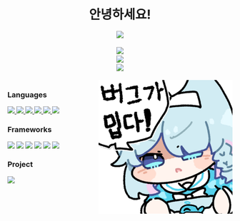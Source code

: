 <div align="center">
    <h1>안녕하세요!</h1>
    <a href="https://ajb.kr/">
        <img src="https://img.shields.io/badge/portfolio-A1C0C7?style=for-the-badge"/>
    </a>
</div>

<br>


<div align="center">
    <a href="https://solved.ac/profile/ajb8533296">
        <img src="http://mazassumnida.wtf/api/v2/generate_badge?boj=ajb8533296" width="400"/>
    </a>
</div>
<div align="center">
    <img src="https://github-readme-stats.vercel.app/api/top-langs/?username=ajb3296&layout=compact&theme=onedark" width="400">
</div>
<div align="center">
    <img src="https://github-readme-stats.vercel.app/api?username=ajb3296&count_private=true&show_icons=true&theme=onedark" width="400">
</div>
<br>

<a href="https://www.pixiv.net/artworks/110289520">
    <img src="image/bug_arona.png" width="300" align="right">
</a>

<div align="left">
    <h3>Languages</h3>
    <a href="https://python.org">
        <img src="https://img.shields.io/badge/Python-3776AB?style=for-the-badge&logo=python&logoColor=white"/>
    </a>
    <a href="https://java.com">
        <img src="https://img.shields.io/badge/java-f89820?style=for-the-badge&logo=openjdk&logoColor=white"/>
    </a>
    <a href="https://www.rust-lang.org/">
        <img src="https://img.shields.io/badge/rust-b7410e?style=for-the-badge&logo=rust&logoColor=white"/>
    </a>
    <a href="https://www.w3.org/">
        <img src="https://img.shields.io/badge/HTML-E34F26?style=for-the-badge&logo=html5&logoColor=white"/>
    </a>
    <a href="https://www.w3.org/TR/CSS/#css">
        <img src="https://img.shields.io/badge/CSS-1572B6?style=for-the-badge&logo=css3&logoColor=white"/>
    </a>
    <a href="https://www.ecma-international.org/publications-and-standards/standards/ecma-262/">
        <img src="https://img.shields.io/badge/javascript-F7DF1E?style=for-the-badge&logo=javascript&logoColor=white"/>
    </a>
</div>

<div align="left">
    <h3>Frameworks</h3>
    <a href="https://fastapi.tiangolo.com"><img src="https://img.shields.io/badge/fastapi-009688?style=for-the-badge&logo=fastapi&logoColor=white"/></a>
    <a href="https://flask.palletsprojects.com"><img src="https://img.shields.io/badge/Flask-000000?style=for-the-badge&logo=flask&logoColor=white"/></a>
    <a href="https://actix.rs"><img src="https://img.shields.io/badge/Actix-0A191C?style=for-the-badge&logo=actix&logoColor=white"/></a>
    <a href="https://react.dev/"><img src="https://img.shields.io/badge/React-61DAFB?style=for-the-badge&logo=react&logoColor=white"/></a>
    <a href="https://tailwindcss.com"><img src="https://img.shields.io/badge/Tailwind_CSS-06B6D4?style=for-the-badge&logo=tailwindcss&logoColor=white"/></a>
    <a href="https://chakra-ui.com/"><img src="https://img.shields.io/badge/Chakra_UI-319795?style=for-the-badge&logo=chakraui&logoColor=white"/></a>
</div>

<div align="left">
    <h3>Project</h3>
    <a href="https://github.com/ajb3296/Toaru-kagaku-no-music-bot">
        <img src="https://img.shields.io/badge/Toaru_Kagaku_no_Musicbot-FD935E?style=for-the-badge&logo=discord&logoColor=white"/>
    </a>
    <br>
</div>
